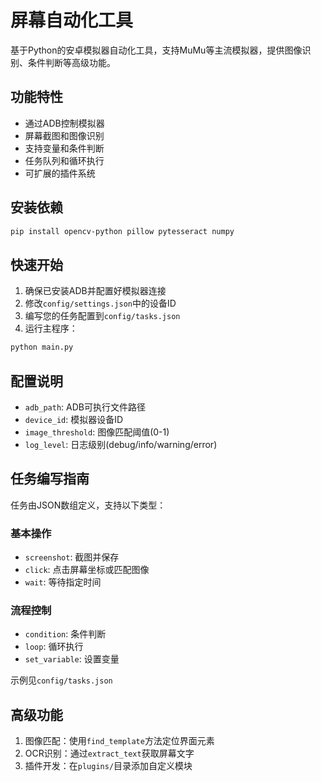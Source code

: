 # 屏幕自动化工具

基于Python的安卓模拟器自动化工具，支持MuMu等主流模拟器，提供图像识别、条件判断等高级功能。

## 功能特性

- 通过ADB控制模拟器
- 屏幕截图和图像识别
- 支持变量和条件判断
- 任务队列和循环执行
- 可扩展的插件系统

## 安装依赖

```bash
pip install opencv-python pillow pytesseract numpy
```

## 快速开始

1. 确保已安装ADB并配置好模拟器连接
2. 修改`config/settings.json`中的设备ID
3. 编写您的任务配置到`config/tasks.json`
4. 运行主程序：
```bash
python main.py
```

## 配置说明

- `adb_path`: ADB可执行文件路径
- `device_id`: 模拟器设备ID
- `image_threshold`: 图像匹配阈值(0-1)
- `log_level`: 日志级别(debug/info/warning/error)

## 任务编写指南

任务由JSON数组定义，支持以下类型：

### 基本操作
- `screenshot`: 截图并保存
- `click`: 点击屏幕坐标或匹配图像
- `wait`: 等待指定时间

### 流程控制  
- `condition`: 条件判断
- `loop`: 循环执行
- `set_variable`: 设置变量

示例见`config/tasks.json`

## 高级功能

1. 图像匹配：使用`find_template`方法定位界面元素
2. OCR识别：通过`extract_text`获取屏幕文字
3. 插件开发：在`plugins/`目录添加自定义模块
